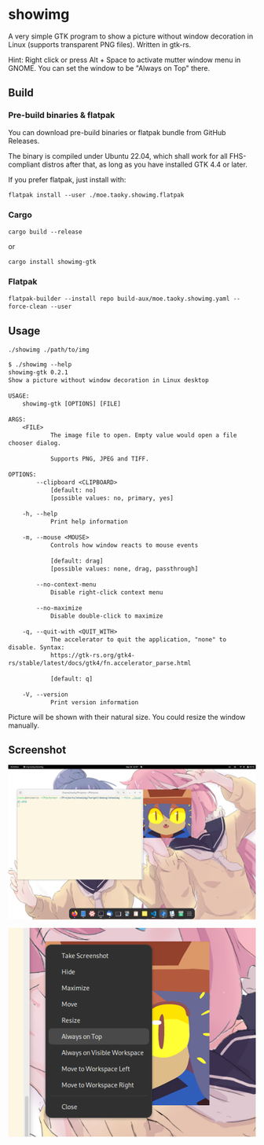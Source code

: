 # showimg

A very simple GTK program to show a picture without window decoration in Linux (supports transparent PNG files). Written in gtk-rs.

Hint: Right click or press Alt + Space to activate mutter window menu in GNOME. You can set the window to be "Always on Top" there.

## Build

### Pre-build binaries & flatpak

You can download pre-build binaries or flatpak bundle from GitHub Releases.

The binary is compiled under Ubuntu 22.04, which shall work for all FHS-compliant distros after that, as long as you have installed GTK 4.4 or later.

If you prefer flatpak, just install with:

```shell
flatpak install --user ./moe.taoky.showimg.flatpak
```

### Cargo

```shell
cargo build --release
```

or

```shell
cargo install showimg-gtk
```

### Flatpak

```shell
flatpak-builder --install repo build-aux/moe.taoky.showimg.yaml --force-clean --user
```

## Usage

```shell
./showimg ./path/to/img
```

```console
$ ./showimg --help
showimg-gtk 0.2.1
Show a picture without window decoration in Linux desktop

USAGE:
    showimg-gtk [OPTIONS] [FILE]

ARGS:
    <FILE>
            The image file to open. Empty value would open a file chooser dialog.
            
            Supports PNG, JPEG and TIFF.

OPTIONS:
        --clipboard <CLIPBOARD>
            [default: no]
            [possible values: no, primary, yes]

    -h, --help
            Print help information

    -m, --mouse <MOUSE>
            Controls how window reacts to mouse events
            
            [default: drag]
            [possible values: none, drag, passthrough]

        --no-context-menu
            Disable right-click context menu

        --no-maximize
            Disable double-click to maximize

    -q, --quit-with <QUIT_WITH>
            The accelerator to quit the application, "none" to disable. Syntax:
            https://gtk-rs.org/gtk4-rs/stable/latest/docs/gtk4/fn.accelerator_parse.html
            
            [default: q]

    -V, --version
            Print version information
```

Picture will be shown with their natural size. You could resize the window manually.

## Screenshot

![Screenshot 1 (fullscreen)](assets/screenshot1.png)

![Screenshot 2 (With mutter window menu)](assets/screenshot2.png)
